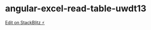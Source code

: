 # angular-excel-read-table-uwdt13

[Edit on StackBlitz ⚡️](https://stackblitz.com/edit/angular-excel-read-table-uwdt13)